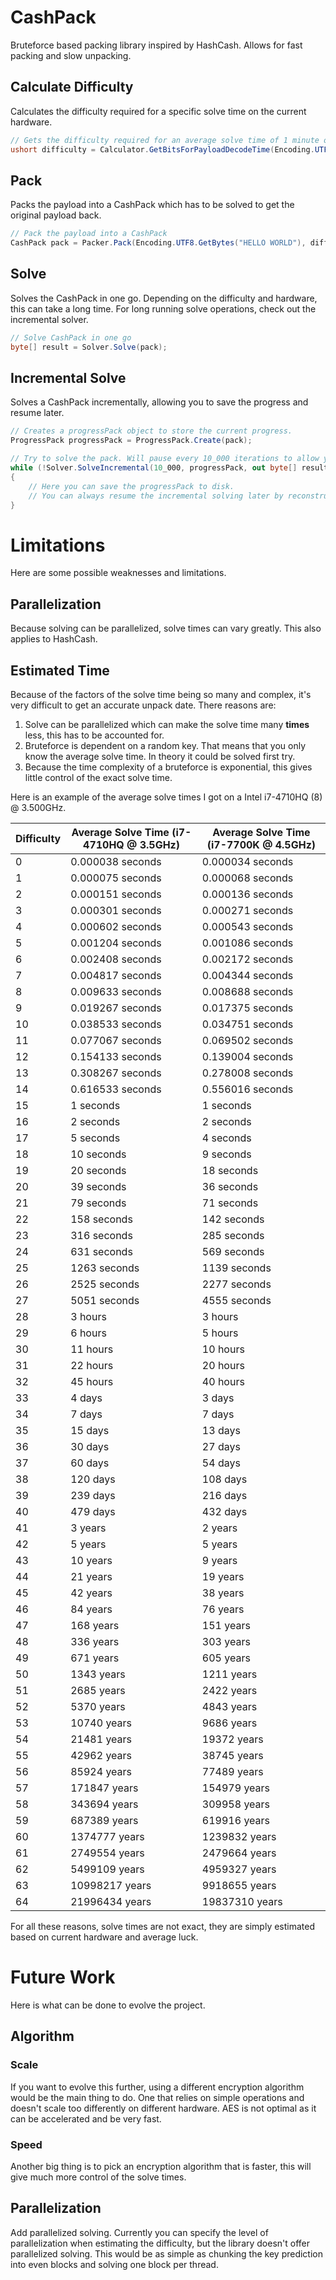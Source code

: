 # CashPack
Bruteforce based packing library inspired by HashCash. Allows for fast packing and slow unpacking.

## Calculate Difficulty
Calculates the difficulty required for a specific solve time on the current hardware.
```csharp
// Gets the difficulty required for an average solve time of 1 minute on the current hardware with the specified payload.
ushort difficulty = Calculator.GetBitsForPayloadDecodeTime(Encoding.UTF8.GetBytes("HELLO WORLD"), TimeSpan.FromMinutes(1));
```

## Pack
Packs the payload into a CashPack which has to be solved to get the original payload back.
```csharp
// Pack the payload into a CashPack
CashPack pack = Packer.Pack(Encoding.UTF8.GetBytes("HELLO WORLD"), difficulty);
```

## Solve
Solves the CashPack in one go. Depending on the difficulty and hardware, this can take a long time. For long running solve operations, check out the incremental solver.
```csharp
// Solve CashPack in one go
byte[] result = Solver.Solve(pack);
```

## Incremental Solve
Solves a CashPack incrementally, allowing you to save the progress and resume later.
```csharp
// Creates a progressPack object to store the current progress.
ProgressPack progressPack = ProgressPack.Create(pack);

// Try to solve the pack. Will pause every 10_000 iterations to allow you to save the progress.
while (!Solver.SolveIncremental(10_000, progressPack, out byte[] result))
{
    // Here you can save the progressPack to disk.
    // You can always resume the incremental solving later by reconstructing the progressPack and calling SolveIncremental on it.
}
```

# Limitations
Here are some possible weaknesses and limitations.

## Parallelization
Because solving can be parallelized, solve times can vary greatly. This also applies to HashCash.
## Estimated Time
Because of the factors of the solve time being so many and complex, it's very difficult to get an accurate unpack date. There reasons are:
1. Solve can be parallelized which can make the solve time many **times** less, this has to be accounted for.
2. Bruteforce is dependent on a random key. That means that you only know the average solve time. In theory it could be solved first try.
3. Because the time complexity of a bruteforce is exponential, this gives little control of the exact solve time.

Here is an example of the average solve times I got on a Intel i7-4710HQ (8) @ 3.500GHz.

| Difficulty | Average Solve Time (i7-4710HQ @ 3.5GHz) | Average Solve Time (i7-7700K @ 4.5GHz) |
|----|------------------|-------------------|
| 0  | 0.000038 seconds | 0.000034 seconds  |
| 1  | 0.000075 seconds | 0.000068 seconds  |
| 2  | 0.000151 seconds | 0.000136 seconds  |
| 3  | 0.000301 seconds | 0.000271 seconds  |
| 4  | 0.000602 seconds | 0.000543 seconds  |
| 5  | 0.001204 seconds | 0.001086 seconds  |
| 6  | 0.002408 seconds | 0.002172 seconds  |
| 7  | 0.004817 seconds | 0.004344 seconds  |
| 8  | 0.009633 seconds | 0.008688 seconds  |
| 9  | 0.019267 seconds | 0.017375 seconds  |
| 10 | 0.038533 seconds | 0.034751 seconds  |
| 11 | 0.077067 seconds | 0.069502 seconds  |
| 12 | 0.154133 seconds | 0.139004 seconds  |
| 13 | 0.308267 seconds | 0.278008 seconds  |
| 14 | 0.616533 seconds | 0.556016 seconds  |
| 15 | 1 seconds        | 1 seconds         |
| 16 | 2 seconds        | 2 seconds         |
| 17 | 5 seconds        | 4 seconds         |
| 18 | 10 seconds       | 9 seconds         |
| 19 | 20 seconds       | 18 seconds        |
| 20 | 39 seconds       | 36 seconds        |
| 21 | 79 seconds       | 71 seconds        |
| 22 | 158 seconds      | 142 seconds       |
| 23 | 316 seconds      | 285 seconds       |
| 24 | 631 seconds      | 569 seconds       |
| 25 | 1263 seconds     | 1139 seconds      |
| 26 | 2525 seconds     | 2277 seconds      |
| 27 | 5051 seconds     | 4555 seconds      |
| 28 | 3 hours          | 3 hours           |
| 29 | 6 hours          | 5 hours           |
| 30 | 11 hours         | 10 hours          |
| 31 | 22 hours         | 20 hours          |
| 32 | 45 hours         | 40 hours          |
| 33 | 4 days           | 3 days            |
| 34 | 7 days           | 7 days            |
| 35 | 15 days          | 13 days           |
| 36 | 30 days          | 27 days           |
| 37 | 60 days          | 54 days           |
| 38 | 120 days         | 108 days          |
| 39 | 239 days         | 216 days          |
| 40 | 479 days         | 432 days          |
| 41 | 3 years          | 2 years           |
| 42 | 5 years          | 5 years           |
| 43 | 10 years         | 9 years           |
| 44 | 21 years         | 19 years          |
| 45 | 42 years         | 38 years          |
| 46 | 84 years         | 76 years          |
| 47 | 168 years        | 151 years         |
| 48 | 336 years        | 303 years         |
| 49 | 671 years        | 605 years         |
| 50 | 1343 years       | 1211 years        |
| 51 | 2685 years       | 2422 years        |
| 52 | 5370 years       | 4843 years        |
| 53 | 10740 years      | 9686 years        |
| 54 | 21481 years      | 19372 years       |
| 55 | 42962 years      | 38745 years       |
| 56 | 85924 years      | 77489 years       |
| 57 | 171847 years     | 154979 years      |
| 58 | 343694 years     | 309958 years      |
| 59 | 687389 years     | 619916 years      |
| 60 | 1374777 years    | 1239832 years     |
| 61 | 2749554 years    | 2479664 years     |
| 62 | 5499109 years    | 4959327 years     |
| 63 | 10998217 years   | 9918655 years     |
| 64 | 21996434 years   | 19837310 years    |


For all these reasons, solve times are not exact, they are simply estimated based on current hardware and average luck.

# Future Work
Here is what can be done to evolve the project.

## Algorithm
### Scale
If you want to evolve this further, using a different encryption algorithm would be the main thing to do. One that relies on simple operations and doesn't scale too differently on different hardware. AES is not optimal as it can be accelerated and be very fast.
### Speed
Another big thing is to pick an encryption algorithm that is faster, this will give much more control of the solve times.

## Parallelization
Add parallelized solving. Currently you can specify the level of parallelization when estimating the difficulty, but the library doesn't offer parallelized solving. This would be as simple as chunking the key prediction into even blocks and solving one block per thread.